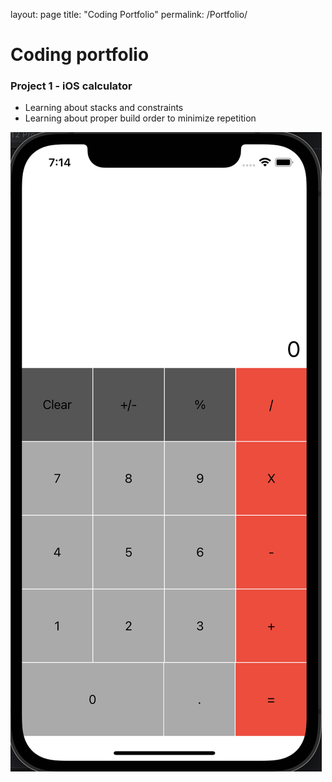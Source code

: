 layout: page
title: "Coding Portfolio"
permalink: /Portfolio/

# Coding portfolio
### Project 1 - iOS calculator
- Learning about stacks and constraints
- Learning about proper build order to minimize repetition

![](/images/Screen%20Shot%202022-01-24%20at%207.14.10%20PM%20copy.png)
